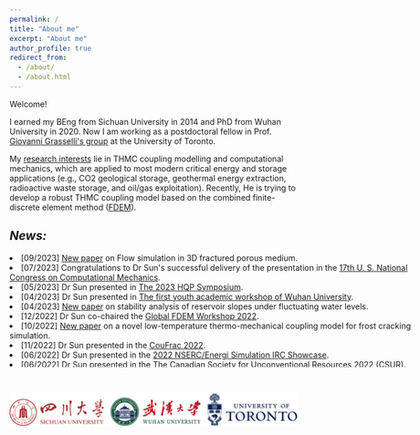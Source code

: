 ```yaml
---
permalink: /
title: "About me"
excerpt: "About me"
author_profile: true
redirect_from: 
  - /about/
  - /about.html
---
```


Welcome!

I earned my BEng from Sichuan University in 2014 and PhD from Wuhan University in 2020. Now I am working as a postdoctoral fellow in Prof. [Giovanni Grasselli's group](https://geogroup.utoronto.ca/) at the University of Toronto. 


My [research interests](research) lie in THMC coupling modelling and computational mechanics, which are applied to most modern critical energy and storage applications (e.g., CO2 geological storage, geothermal energy extraction, radioactive waste storage, and oil/gas exploitation). Recently, He is trying to develop a robust THMC coupling model based on the combined finite-discrete element method ([FDEM](globalfdem2022)).


<!-- NEWS =============================-->

## _News:_

<div style="height:200px;width:750px;overflow:auto;">

  <li> [09/2023] <a href="https://www.sciencedirect.com/science/article/pii/S2352380823000746">New paper</a> on Flow simulation in 3D fractured porous medium. </li>

  <li>  [07/2023] Congratulations to Dr Sun's successful delivery of the presentation in the 
  <a href="https://17.usnccm.org/">17th U. S. National Congress on Computational Mechanics</a>. </li>

  <li> [05/2023] Dr Sun presented in <a href="https://geogroup.utoronto.ca/2023-hqp-symposium/">The 2023 HQP Symposium</a>. </li>
  
  <li> [04/2023] Dr Sun presented in <a href="https://civ.whu.edu.cn/info/1811/6853.htm">The first youth academic workshop of Wuhan University</a>. </li>

  <li> [04/2023] <a href="https://link.springer.com/article/10.1007/s11440-023-01895-4">New paper</a> on stability analysis of reservoir slopes under fluctuating water levels. </li>

  <li> [12/2022]  Dr Sun co-chaired the <a href="https://geogroup.utoronto.ca/global-fdem-2022/">Global FDEM Workshop 2022</a>. </li>

  <li> [10/2022] <a href="https://www.sciencedirect.com/science/article/pii/S0266352X22003822?via%3Dihub">New paper</a> on a novel low-temperature thermo-mechanical coupling model for frost cracking simulation. </li>

  <li> [11/2022] Dr Sun presented in the <a href="https://coufrac2022.org/">CouFrac 2022</a>. </li>

 <li> [06/2022] Dr Sun presented in the <a href="https://geogroup.utoronto.ca/2022-student-showcase/">2022 NSERC/Energi Simulation IRC Showcase</a>. </li>
 
 <li> [06/2022] Dr Sun presented in the <a href="https://geogroup.utoronto.ca/csur-workshop/">The Canadian Society for Unconventional Resources 2022 (CSUR)</a>. </li>

</div>


&nbsp;
&nbsp;

<centre>
    <img src="/images/Ulogo.png" high = 15> 
<centre>